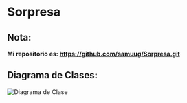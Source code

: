# Sorpresa

## Nota:
__Mi repositorio es: https://github.com/samuug/Sorpresa.git__

## Diagrama de Clases:
![Diagrama de Clase](https://www.plantuml.com/plantuml/png/XL1DJyGW5BppA_W3wo_miBf6imVZOJMUtxAlIag1m6lKrFvtAvJquwKA1yWCysQOVIG8r3P6U50rlA4ykU03HYXd9mu6OfHtsBZn-eoH7a4zdUv1aGjVczehyBuJSbXPUEEzDre1QMSJt6zBposHip7BZvOmLA1GtYPuDZC3hzfUt4Ta-11J_66Ytb7LP_UvTZcC-6nUWRXJOVxngb9P6jcN7bwEfSXfw6Z3YKNn_R2BlRp-tkrOJCwMgBcWXAzAvCpl-obcObO96Rt8AVPeBsrZVW00)
